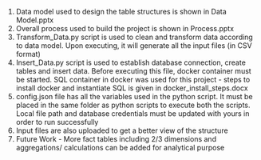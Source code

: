 1. Data model used to design the table structures is shown in Data Model.pptx
2. Overall process used to build the project is shown in Process.pptx
3. Transform_Data.py script is used to clean and transform data according to data model. Upon executing, it will generate all the input files (in CSV format)
4. Insert_Data.py script is used to establish database connection, create tables and insert data. Before executing this file, docker container must be started. SQL container in docker was used for this project - steps to install docker and instantiate SQL is given in docker_install_steps.docx
5. config.json file has all the variables used in the python script. It must be placed in the same folder as python scripts to execute both the scripts. Local file path and database credentials must be updated with yours in order to run successfully
6. Input files are also uploaded to get a better view of the structure
7. Future Work - More fact tables including 2/3 dimensions and aggregations/ calculations can be added for analytical purpose
